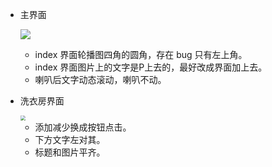 * 主界面

  ![](https://tva1.sinaimg.cn/large/0082zybpgy1gbo85hmbujj308o0aytb1.jpg)

  

  * index 界面轮播图四角的圆角，存在 bug 只有左上角。
  * index 界面图片上的文字是P上去的，最好改成界面加上去。
  * 喇叭后文字动态滚动，喇叭不动。

  

  

* 洗衣房界面

  <img src="https://tva1.sinaimg.cn/large/0082zybpgy1gbo81bbv69j308w0fl75o.jpg" style="zoom:50%;" />

  * 添加减少换成按钮点击。
  * 下方文字左对其。
  * 标题和图片平齐。

